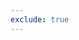 ```yaml
---
exclude: true
---
```


<script>
if (window.location.hash.startsWith('#ZD')) {
  window.location.assign(`${window.location.origin}/legacy/app-checks-reference${window.location.hash}`);
} else {
  window.location.assign(`${window.location.origin}/docs/integration-checks-reference${window.location.hash}`);
}
</script>
